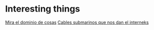 # Interesting things

[Mira el dominio de cosas](nslookup.com)
[Cables submarinos que nos dan el interneks](submarinecablemap.com)
